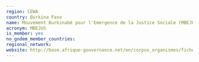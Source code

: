 ```yaml
---
region: CEWA
country: Burkina Faso
name: Mouvement Burkinabé pour l'Emergence de la Justice Sociale (MBEJUS) / Burkinabe Movement for the Emergence of Social Justice
acronym: MBEJUS
is_member: yes
no_gndem_member_countries: 
regional_network: 
website: http://base.afrique-gouvernance.net/en/corpus_organismes/fiche-organismes-124.html
---
```

